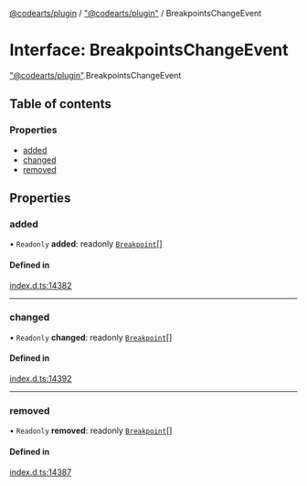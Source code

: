 [@codearts/plugin](../README.md) / ["@codearts/plugin"](../modules/_codearts_plugin_.md) / BreakpointsChangeEvent

# Interface: BreakpointsChangeEvent

["@codearts/plugin"](../modules/_codearts_plugin_.md).BreakpointsChangeEvent

## Table of contents

### Properties

- [added](codearts_plugin_.BreakpointsChangeEvent.md#added)
- [changed](codearts_plugin_.BreakpointsChangeEvent.md#changed)
- [removed](codearts_plugin_.BreakpointsChangeEvent.md#removed)

## Properties

### added

• `Readonly` **added**: readonly [`Breakpoint`](../classes/codearts_plugin_.Breakpoint.md)[]

#### Defined in

[index.d.ts:14382](https://github.com/huaweicloud/cloudide-plugin-api/blob/203b986/index.d.ts#L14382)

___

### changed

• `Readonly` **changed**: readonly [`Breakpoint`](../classes/codearts_plugin_.Breakpoint.md)[]

#### Defined in

[index.d.ts:14392](https://github.com/huaweicloud/cloudide-plugin-api/blob/203b986/index.d.ts#L14392)

___

### removed

• `Readonly` **removed**: readonly [`Breakpoint`](../classes/codearts_plugin_.Breakpoint.md)[]

#### Defined in

[index.d.ts:14387](https://github.com/huaweicloud/cloudide-plugin-api/blob/203b986/index.d.ts#L14387)
